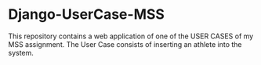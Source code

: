 # Django-UserCase-MSS
This repository contains a web application of one of the USER CASES of my MSS assignment. The User Case consists of inserting an athlete into the system.

